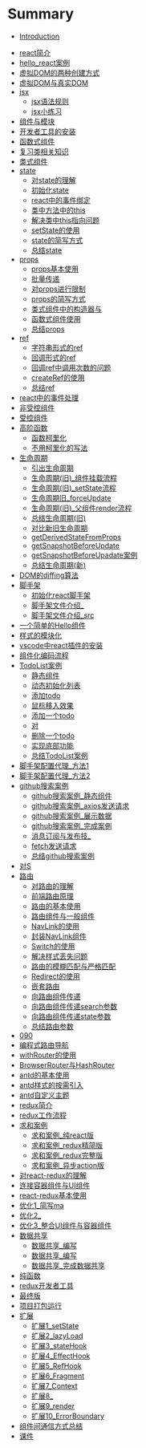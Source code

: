 # Summary

* [Introduction](README.md)

- [react简介](001_react简介.md)
- [hello_react案例](002_hello_react案例.md)
- [虚拟DOM的两种创建方式](003_虚拟DOM的两种创建方式.md)
- [虚拟DOM与真实DOM](004_虚拟DOM与真实DOM.md)
- [jsx]()
    - [jsx语法规则](005_jsx语法规则.md)
    - [jsx小练习](006_jsx小练习.md)
- [组件与模块](007_组件与模块.md)
- [开发者工具的安装](008_开发者工具的安装.md)
- [函数式组件](009_函数式组件.md)
- [复习类相关知识](010_复习类相关知识.md)
- [类式组件](011_类式组件.md)
- [state]()
    - [对state的理解](012_对state的理解.md)
    - [初始化state](013_初始化state.md)
    - [react中的事件绑定](014_react中的事件绑定.md)
    - [类中方法中的this](015_类中方法中的this.md)
    - [解决类中this指向问题](016_解决类中this指向问题.md)
    - [setState的使用](017_setState的使用.md)
    - [state的简写方式](018_state的简写方式.md)
    - [总结state](019_总结state.md)
- [props]()
    - [props基本使用](020_props基本使用.md)
    - [批量传递](021_批量传递.md)
    - [对props进行限制](022_对props进行限制.md)
    - [props的简写方式](023_props的简写方式.md)
    - [类式组件中的构造器与](024_类式组件中的构造器与.md)
    - [函数式组件使用](025_函数式组件使用.md)
    - [总结props](026_总结.md)
- [ref]()
    - [字符串形式的ref](027_字符串形式的ref.md)
    - [回调形式的ref](028_回调形式的ref.md)
    - [回调ref中调用次数的问题](029_回调ref中调用次数的问题.md)
    - [createRef的使用](030_createRef的使用.md)
    - [总结ref](031_总结ref.md)
- [react中的事件处理](032_react中的事件处理.md)
- [非受控组件](033_非受控组件.md)
- [受控组件](034_受控组件.md)
- [高阶函数]()
    - [函数柯里化](035_高阶函数_函数柯里化.md)
    - [不用柯里化的写法](036_不用柯里化的写法.md)
- [生命周期]()
    - [引出生命周期](037_引出生命周期.md)
    - [生命周期(旧)_组件挂载流程](038_生命周期旧_组件挂载流程.md)
    - [生命周期(旧)_setState流程](039_生命周期旧_setState流程.md)
    - [生命周期旧_forceUpdate](040_生命周期旧_forceUpdate.md)
    - [生命周期(旧)_父组件render流程](041_生命周期旧_父组件render流程.md)
    - [总结生命周期(旧)](042_总结生命周期旧.md)
    - [对比新旧生命周期](043_对比新旧生命周期.md)
    - [getDerivedStateFromProps](044_getDerivedStateFromProps.md)
    - [getSnapshotBeforeUpdate](045_getSnapshotBeforeUpdate.md)
    - [getSnapshotBeforeUpadate案例](046_getSnapshotBeforeUpadate案例.md)
    - [总结生命周期(新)](047_总结生命周期新.md)
- [DOM的diffing算法](048_DOM的diffing算法.md)
- [脚手架]()
    - [初始化react脚手架](049_初始化react脚手架.md)
    - [脚手架文件介绍_](050_脚手架文件介绍_.md)
    - [脚手架文件介绍_src](051_脚手架文件介绍_src.md)
- [一个简单的Hello组件](052_一个简单的Hello组件.md)
- [样式的模块化](053_样式的模块化.md)
- [vscode中react插件的安装](054_vscode中react插件的安装.md)
- [组件化编码流程](055_组件化编码流程.md)
- [TodoList案例]()
    - [静态组件](056_TodoList案例_静态组件.md)
    - [动态初始化列表](057_TodoList案例_动态初始化列表.md)
    - [添加todo](058_TodoList案例_添加todo.md)
    - [鼠标移入效果](059_TodoList案例_鼠标移入效果.md)
    - [添加一个todo](060_TodoList案例_添加一个todo.md)
    - [对](061_TodoList案例_对.md)
    - [删除一个todo](062_TodoList案例_删除一个todo.md)
    - [实现底部功能](063_TodoList案例_实现底部功能.md)
    - [总结TodoList案例](064_TodoList案例_总结TodoList案例.md)
- [脚手架配置代理_方法1](065_脚手架配置代理_方法1.md)
- [脚手架配置代理_方法2](066_脚手架配置代理_方法2.md)
- [github搜索案例]()
    - [github搜索案例_静态组件](067_github搜索案例_静态组件.md)
    - [github搜索案例_axios发送请求](068_github搜索案例_axios发送请求.md)
    - [github搜索案例_展示数据](069_github搜索案例_展示数据.md)
    - [github搜索案例_完成案例](070_github搜索案例_完成案例.md)
    - [消息订阅与发布技_](071_消息订阅与发布技_.md)
    - [fetch发送请求](072_fetch发送请求.md)
    - [总结github搜索案例](073_总结github搜索案例.md)
- [对S](074_对S.md)
- [路由]()
    - [对路由的理解](075_对路由的理解.md)
    - [前端路由原理](076_前端路由原理.md)
    - [路由的基本使用](077_路由的基本使用.md)
    - [路由组件与一般组件](078_路由组件与一般组件.md)
    - [NavLink的使用](079_NavLink的使用.md)
    - [封装NavLink组件](080_封装NavLink组件.md)
    - [Switch的使用](081_Switch的使用.md)
    - [解决样式丢失问题](082_解决样式丢失问题.md)
    - [路由的模糊匹配与严格匹配](083_路由的模糊匹配与严格匹配.md)
    - [Redirect的使用](084_Redirect的使用.md)
    - [嵌套路由](085_嵌套路由.md)
    - [向路由组件传递](086_向路由组件传递.md)
    - [向路由组件传递search参数](087_向路由组件传递search参数.md)
    - [向路由组件传递state参数](088_向路由组件传递state参数.md)
    - [总结路由参数](089_总结路由参数.md)
- [090](090_.md)
- [编程式路由导航](091_编程式路由导航.md)
- [withRouter的使用](092_withRouter的使用.md)
- [BrowserRouter与HashRouter](093_BrowserRouter与HashRouter.md)
- [antd的基本使用](094_antd的基本使用.md)
- [antd样式的按需引入](095_antd样式的按需引入.md)
- [antd自定义主题](096_antd自定义主题.md)
- [redux简介](097_redux简介.md)
- [redux工作流程](098_redux工作流程.md)
- [求和案例]()
    - [求和案例_纯react版](099_求和案例_纯react版.md)
    - [求和案例_redux精简版](100_求和案例_redux精简版.md)
    - [求和案例_redux完整版](101_求和案例_redux完整版.md)
    - [求和案例_异步action版](102_求和案例_异步action版.md)
- [对react-redux的理解](103_对react-redux的理解.md)
- [连接容器组件与UI组件](104_连接容器组件与UI组件.md)
- [react-redux基本使用](105_react-redux基本使用.md)
- [优化1_简写ma](106_优化1_简写ma.md)
- [优化2_](107_优化2_.md)
- [优化3_整合UI组件与容器组件](108_优化3_整合UI组件与容器组件.md)
- [数据共享]()
    - [数据共享_编写](109_数据共享_编写.md)
    - [数据共享_编写](110_数据共享_编写.md)
    - [数据共享_完成数据共享](111_数据共享_完成数据共享.md)
- [纯函数](112_纯函数.md)
- [redux开发者工具](113_redux开发者工具.md)
- [最终版](114_最终版.md)
- [项目打包运行](115_项目打包运行.md)
- [扩展]()
    - [扩展1_setState](116_扩展1_setState.md)
    - [扩展2_lazyLoad](117_扩展2_lazyLoad.md)
    - [扩展3_stateHook](118_扩展3_stateHook.md)
    - [扩展4_EffectHook](119_扩展4_EffectHook.md)
    - [扩展5_RefHook](120_扩展5_RefHook.md)
    - [扩展6_Fragment](121_扩展6_Fragment.md)
    - [扩展7_Context](122_扩展7_Context.md)
    - [扩展8_](123_扩展8_.md)
    - [扩展9_render](124_扩展9_render.md)
    - [扩展10_ErrorBoundary](125_扩展10_ErrorBoundary.md)
- [组件间通信方式总结](126_组件间通信方式总结.md)
- [课件](000_课件.md)
